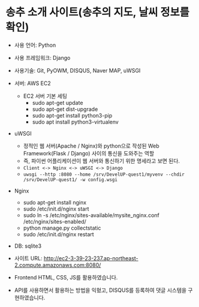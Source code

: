 # 송추 소개 사이트(송추의 지도, 날씨 정보를 확인)

- 사용 언어: Python

- 사용 프레임워크: Django

- 사용기술: Git, PyOWM, DISQUS, Naver MAP, uWSGI

- 서버: AWS EC2
  - EC2 서버 기본 세팅
    - sudo apt-get update
    - sudo apt-get dist-upgrade
    - sudo apt-get install python3-pip
    - sudo apt install python3-virtualenv

- uWSGI
  - 정적인 웹 서버(Apache / Nginx)와 python으로 작성된 Web Framework(Flask / Django) 사이의 통신을 도와주는 역할
  - 즉, 파이썬 어플리케이션이 웹 서버와 통신하기 위한 명세라고 보면 된다.
  - `Client <-> Nginx <-> uWSGI <-> Django`
  - `uwsgi --http :8080 --home /srv/DevelUP-quest1/myvenv --chdir /srv/DevelUP-quest1/ -w config.wsgi`

- Nginx
  - sudo apt-get install nginx
  - sudo /etc/init.d/nginx start
  - sudo ln -s /etc/nginx/sites-available/mysite_nginx.conf /etc/nginx/sites-enabled/
  - python manage.py collectstatic
  - sudo /etc/init.d/nginx restart

- DB: sqlite3

- 사이트 URL: http://ec2-3-39-23-237.ap-northeast-2.compute.amazonaws.com:8080/

- Frontend HTML, CSS, JS를 활용하였습니다.
- API를 사용하면서 활용하는 방법을 익혔고, DISQUS를 등록하여 댓글 시스템을 구현하였습니다.
